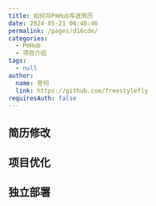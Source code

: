 ```yaml
---
title: 如何将PmHub写进简历
date: 2024-05-21 06:40:46
permalink: /pages/d16cde/
categories: 
  - PmHub
  - 项目介绍
tags: 
  - null
author: 
  name: 苍何
  link: https://github.com/freestylefly
requiresAuth: false
---
```

## 简历修改

## 项目优化

## 独立部署